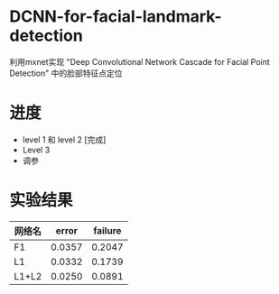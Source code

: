 # DCNN-for-facial-landmark-detection
利用mxnet实现 "Deep Convolutional Network Cascade for Facial Point Detection" 中的脸部特征点定位


# 进度
* level 1 和 level 2 [完成]
* Level 3
* 调参

# 实验结果


|网络名|error|failure|  
|-----|-----|-----|  
|F1   |0.0357   | 0.2047  |  
|L1   |0.0332   | 0.1739  |  
|L1+L2   | 0.0250  | 0.0891 |  
